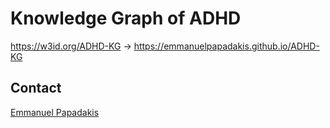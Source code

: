 # Knowledge Graph of ADHD
https://w3id.org/ADHD-KG -> https://emmanuelpapadakis.github.io/ADHD-KG



## Contact
[Emmanuel Papadakis](e.papadakis@hud.ac.uk)
